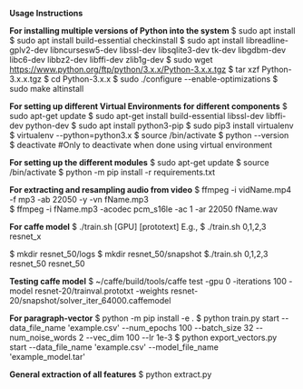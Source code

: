 **Usage Instructions**

**For installing multiple versions of Python into the system**
$ sudo apt install
$ sudo apt install build-essential checkinstall 
$ sudo apt install libreadline-gplv2-dev libncursesw5-dev libssl-dev libsqlite3-dev tk-dev libgdbm-dev libc6-dev libbz2-dev libffi-dev zlib1g-dev
$ sudo wget https://www.python.org/ftp/python/3.x.x/Python-3.x.x.tgz
$ tar xzf Python-3.x.x.tgz 
$ cd Python-3.x.x
$ sudo ./configure --enable-optimizations
$ sudo make altinstall

**For setting up different Virtual Environments for different components**
$ sudo apt-get update
$ sudo apt-get install build-essential libssl-dev libffi-dev python-dev
$ sudo apt install python3-pip
$ sudo pip3 install virtualenv 
$ virtualenv --python=python3.x <Name of Virtual Environment>
$ source <Name of Virtual Environment>/bin/activate 
$ python --version
$ deactivate #Only to deactivate when done using virtual environment

**For setting up the different modules**
$ sudo apt-get update
$ source <path to virtual environment>/bin/activate
$ python -m pip install -r requirements.txt

**For extracting and resampling audio from video**
$ ffmpeg -i vidName.mp4 -f mp3 -ab 22050 -y -vn fName.mp3	
$ ffmpeg -i fName.mp3 -acodec pcm_s16le -ac 1 -ar 22050 fName.wav

**For caffe model**
$ ./train.sh [GPU] [prototext]
E.g., $ ./train.sh 0,1,2,3 resnet_x

$ mkdir resnet_50/logs
$ mkdir resnet_50/snapshot
$./train.sh 0,1,2,3 resnet_50 resnet_50

**Testing caffe model**
$ ~/caffe/build/tools/caffe test -gpu 0 -iterations 100 -model resnet-20/trainval.prototxt -weights resnet-20/snapshot/solver_iter_64000.caffemodel 

**For paragraph-vector**
$ python -m pip install -e .
$ python train.py start --data_file_name 'example.csv' --num_epochs 100 --batch_size 32 --num_noise_words 2 --vec_dim 100 --lr 1e-3
$ python export_vectors.py start --data_file_name 'example.csv' --model_file_name 'example_model.tar'

**General extraction of all features**
$ python extract.py <Number of Videos>
